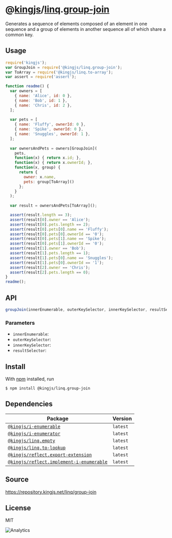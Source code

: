 # @[kingjs][@kingjs]/[linq][ns0].[group-join][ns1]
Generates a sequence of elements composed  of an element in one sequence and a group of elements  in another sequence all of which share a common key.
## Usage
```js
require('kingjs');
var GroupJoin = require('@kingjs/linq.group-join');
var ToArray = require('@kingjs/linq.to-array');
var assert = require('assert');

function readme() {
  var owners = [
    { name: 'Alice', id: 0 },
    { name: 'Bob', id: 1 },
    { name: 'Chris', id: 2 },
  ];
  
  var pets = [
    { name: 'Fluffy', ownerId: 0 },
    { name: 'Spike', ownerId: 0 },
    { name: 'Snuggles', ownerId: 1 },
  ];
  
  var ownersAndPets = owners[GroupJoin](
    pets,
    function(x) { return x.id; },
    function(x) { return x.ownerId; },
    function(x, group) { 
      return {
        owner: x.name,
        pets: group[ToArray]()
      }; 
    }
  );
  
  var result = ownersAndPets[ToArray]();

  assert(result.length == 3);
  assert(result[0].owner == 'Alice');
  assert(result[0].pets.length == 2);
  assert(result[0].pets[0].name == 'Fluffy');
  assert(result[0].pets[0].ownerId == '0');
  assert(result[0].pets[1].name == 'Spike');
  assert(result[0].pets[1].ownerId == '0');
  assert(result[1].owner == 'Bob');
  assert(result[1].pets.length == 1);
  assert(result[1].pets[0].name == 'Snuggles');
  assert(result[1].pets[0].ownerId == '1');
  assert(result[2].owner == 'Chris');
  assert(result[2].pets.length == 0);
}
readme();

```

## API
```ts
groupJoin(innerEnumerable, outerKeySelector, innerKeySelector, resultSelector)
```

### Parameters
- `innerEnumerable`: 
- `outerKeySelector`: 
- `innerKeySelector`: 
- `resultSelector`: 



## Install
With [npm](https://npmjs.org/) installed, run
```
$ npm install @kingjs/linq.group-join
```
## Dependencies
|Package|Version|
|---|---|
|[`@kingjs/i-enumerable`](https://www.npmjs.com/package/@kingjs/i-enumerable)|`latest`|
|[`@kingjs/i-enumerator`](https://www.npmjs.com/package/@kingjs/i-enumerator)|`latest`|
|[`@kingjs/linq.empty`](https://www.npmjs.com/package/@kingjs/linq.empty)|`latest`|
|[`@kingjs/linq.to-lookup`](https://www.npmjs.com/package/@kingjs/linq.to-lookup)|`latest`|
|[`@kingjs/reflect.export-extension`](https://www.npmjs.com/package/@kingjs/reflect.export-extension)|`latest`|
|[`@kingjs/reflect.implement-i-enumerable`](https://www.npmjs.com/package/@kingjs/reflect.implement-i-enumerable)|`latest`|
## Source
https://repository.kingjs.net/linq/group-join
## License
MIT

![Analytics](https://analytics.kingjs.net/linq/group-join)

[@kingjs]: https://www.npmjs.com/package/kingjs
[ns0]: https://www.npmjs.com/package/@kingjs/linq
[ns1]: https://www.npmjs.com/package/@kingjs/linq.group-join
